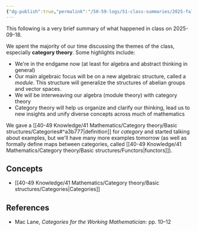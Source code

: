 ```yaml
---
{"dg-publish":true,"permalink":"/50-59-logs/51-class-summaries/2025-fall/math-561/2025-09/2025-09-18/","updated":"2025-09-18T12:01:54-07:00"}
---
```


This following is a very brief summary of what happened in class on 2025-09-18.

We spent the majority of our time discussing the themes of the class, especially **category theory**. Some highlights include:
- We're in the endgame now (at least for algebra and abstract thinking in general)
- Our main algebraic focus will be on a new algebraic structure, called a *module*. This structure will generalize the structures of abelian groups and vector spaces.
- We will be interweaving our algebra (module theory) with category theory
- Category theory will help us organize and clarify our thinking, lead us to new insights and unify diverse concepts across much of mathematics

We gave a [[40-49 Knowledge/41 Mathematics/Category theory/Basic structures/Categories#^a3b777\|definition]] for *category* and started talking about examples, but we'll have many more examples tomorrow (as well as formally define maps between categories, called [[40-49 Knowledge/41 Mathematics/Category theory/Basic structures/Functors\|functors]]).

## Concepts

- [[40-49 Knowledge/41 Mathematics/Category theory/Basic structures/Categories\|Categories]]

## References

- Mac Lane, *Categories for the Working Mathematician:* pp. 10–12